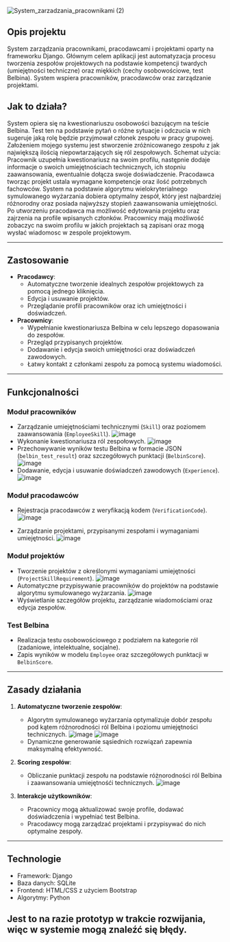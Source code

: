 ![System_zarzadzania_pracownikami (2)](https://github.com/user-attachments/assets/990c040b-f303-4a6f-9d74-4d59671215dc)


## **Opis projektu**
System zarządzania pracownikami, pracodawcami i projektami oparty na frameworku Django. Głównym celem aplikacji jest automatyzacja procesu tworzenia zespołów projektowych na podstawie kompetencji twardych (umiejętności techniczne) oraz miękkich (cechy osobowościowe, test Belbina). System wspiera pracowników, pracodawców oraz zarządzanie projektami.
## **Jak to działa?**
System opiera się na kwestionariuszu osobowości bazującym na teście Belbina. Test ten na podstawie pytań o różne sytuacje i odczucia w nich sugeruje jaką rolę będzie przyjmował członek zespołu w pracy grupowej. Założeniem mojego systemu jest stworzenie zróżnicowanego zespołu z jak największą ilością niepowtarzających się ról zespołowych. Schemat użycia: Pracownik uzupełnia kwestionariusz na swoim profilu, następnie dodaje informacje o swoich umiejętnościach technicznych, ich stopniu zaawansowania, ewentualnie dołącza swoje doświadczenie. Pracodawca tworząc projekt ustala wymagane kompetencje oraz ilość potrzebnych fachowców. System na podstawie algorytmu wielokryterialnego symulowanego wyżarzania dobiera optymalny zespół, który jest najbardziej różnorodny oraz posiada najwyższy stopień zaawansowania umiejętności. Po utworzeniu pracodawca ma możliwość edytowania projektu oraz zajrzenia na profile wpisanych członków. Pracownicy mają możliwość zobaczyc na swoim profilu w jakich projektach są zapisani oraz mogą wysłać wiadomosc w zespole projektowym.

---

## **Zastosowanie**
- **Pracodawcy**:
  - Automatyczne tworzenie idealnych zespołów projektowych za pomocą jednego kliknięcia.
  - Edycja i usuwanie projektów.
  - Przeglądanie profili pracowników oraz ich umiejętności i doświadczeń.
- **Pracownicy**:
  - Wypełnianie kwestionariusza Belbina w celu lepszego dopasowania do zespołów.
  - Przegląd przypisanych projektów.
  - Dodawanie i edycja swoich umiejętności oraz doświadczeń zawodowych.
  - Łatwy kontakt z członkami zespołu za pomocą systemu wiadomości.

---

## **Funkcjonalności**

### **Moduł pracowników**
- Zarządzanie umiejętnościami technicznymi (`Skill`) oraz poziomem zaawansowania (`EmployeeSkill`).
 ![image](https://github.com/user-attachments/assets/cd07a6e3-8ecb-4cdb-b9e2-b8d9ba9ecbc4)
- Wykonanie kwestionariusza ról zespołowych.
 ![image](https://github.com/user-attachments/assets/5f4151d2-b3a2-46b2-b173-a3a7ac51a67f)
- Przechowywanie wyników testu Belbina w formacie JSON (`belbin_test_result`) oraz szczegółowych punktacji (`BelbinScore`).
 ![image](https://github.com/user-attachments/assets/3f23cc5c-566e-4be5-8e36-af8a9e56394c)
- Dodawanie, edycja i usuwanie doświadczeń zawodowych (`Experience`).
![image](https://github.com/user-attachments/assets/a4dd521f-a41e-45ea-84ca-16fc5aa80284)


### **Moduł pracodawców**
- Rejestracja pracodawców z weryfikacją kodem (`VerificationCode`).
  ![image](https://github.com/user-attachments/assets/7702e855-e808-473d-99c4-ed4fc50da89d)

- Zarządzanie projektami, przypisanymi zespołami i wymaganiami umiejętności.
  ![image](https://github.com/user-attachments/assets/5d1ff2be-43c0-4669-8bd2-c3a97c181d61)


### **Moduł projektów**
- Tworzenie projektów z określonymi wymaganiami umiejętności (`ProjectSkillRequirement`).
![image](https://github.com/user-attachments/assets/803459ff-d13a-4d8f-a11b-127cae6caf40)
- Automatyczne przypisywanie pracowników do projektów na podstawie algorytmu symulowanego wyżarzania.
  ![image](https://github.com/user-attachments/assets/1130ab87-3882-4e48-97f8-e94fa854359d)
- Wyświetlanie szczegółów projektu, zarządzanie wiadomościami oraz edycja zespołów.

### **Test Belbina**
- Realizacja testu osobowościowego z podziałem na kategorie ról (zadaniowe, intelektualne, socjalne).
- Zapis wyników w modelu `Employee` oraz szczegółowych punktacji w `BelbinScore`.

---

## **Zasady działania**

1. **Automatyczne tworzenie zespołów**:
   - Algorytm symulowanego wyżarzania optymalizuje dobór zespołu pod kątem różnorodności ról Belbina i poziomu umiejętności technicznych.
     ![image](https://github.com/user-attachments/assets/12b6dd87-1b36-473f-b2e1-0b2b870c85df)
      ![image](https://github.com/user-attachments/assets/2319160d-c98c-48af-8292-986d34b4230c)
   - Dynamiczne generowanie sąsiednich rozwiązań zapewnia maksymalną efektywność.

2. **Scoring zespołów**:
   - Obliczanie punktacji zespołu na podstawie różnorodności ról Belbina i zaawansowania umiejętnośći technicznych.
     ![image](https://github.com/user-attachments/assets/4fffafc1-2497-4ded-96b4-c139e6a206fe)



3. **Interakcje użytkowników**:
   - Pracownicy mogą aktualizować swoje profile, dodawać doświadczenia i wypełniać test Belbina.
   - Pracodawcy mogą zarządzać projektami i przypisywać do nich optymalne zespoły.

---

## **Technologie**
- Framework: Django
- Baza danych: SQLite 
- Frontend: HTML/CSS z użyciem Bootstrap
- Algorytmy: Python 

Jest to na razie prototyp w trakcie rozwijania, więc w systemie mogą znaleźć się błędy.
---

